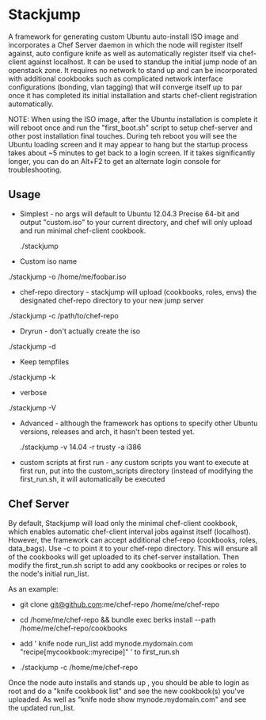 # Stackjump

A framework for generating custom Ubuntu auto-install ISO image and incorporates a Chef Server daemon in which the node will register itself against, auto configure knife as well as automatically register itself via chef-client against localhost.  It can be used to standup the initial jump node of an openstack zone.  It requires no network to stand up and can be incorporated with additional cookbooks such as complicated network interface configurations (bonding, vlan tagging) that will converge itself up to par once it has completed its initial installation and starts chef-client registration automatically.

NOTE: When using the ISO image, after the Ubuntu installation is complete it will reboot once and run the "first_boot.sh" script to setup chef-server and other post installation final touches.   During teh reboot you will see the Ubuntu loading screen and it may appear to hang but the startup process takes about ~5 minutes to get back to a login screen.  If it takes significantly longer, you can do an Alt+F2 to get an alternate login console for troubleshooting.

## Usage

 * Simplest - no args will default to Ubuntu 12.04.3 Precise 64-bit and output "custom.iso" to your current directory, and chef will only upload and run minimal chef-client cookbook.

   ./stackjump

 * Custom iso name

  ./stackjump -o /home/me/foobar.iso

 * chef-repo directory - stackjump will upload (cookbooks, roles, envs) the designated chef-repo directory to your new jump server

  ./stackjump -c /path/to/chef-repo

 * Dryrun - don't actually create the iso

  ./stackjump -d

 * Keep tempfiles

  ./stackjump -k

 * verbose

  ./stackjump -V

 * Advanced - although the framework has options to specify other Ubuntu versions, releases and arch, it hasn't been tested yet.

   ./stackjump -v 14.04 -r trusty -a i386

 * custom scripts at first run - any custom scripts you want to execute at first run, put into the custom_scripts directory (instead of modifying the first_run.sh, it will automatically be executed

## Chef Server

By default, Stackjump will load only the minimal chef-client cookbook, which enables automatic chef-client interval jobs against itself (localhost).  However, the framework can accept additional chef-repo (cookbooks, roles, data_bags).  Use -c to point it to your chef-repo directory.  This will ensure all of the cookbooks will get uploaded to its chef-server installation.  Then modify the first_run.sh script to add any cookbooks or recipes or roles to the node's initial run_list.

As an example:

* git clone git@github.com:me/chef-repo /home/me/chef-repo

* cd /home/me/chef-repo && bundle exec berks install --path /home/me/chef-repo/cookbooks

* add ' knife node run_list add mynode.mydomain.com "recipe[mycookbook::myrecipe]" ' to first_run.sh

* ./stackjump -c /home/me/chef-repo

Once the node auto installs and stands up , you should be able to login as root and do a "knife cookbook list" and see the new cookbook(s) you've uploaded.  As well as "knife node show mynode.mydomain.com" and see the updated run_list.
